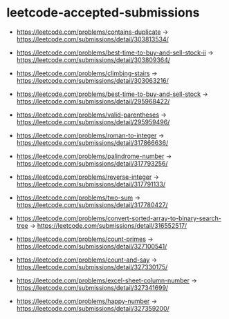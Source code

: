 # leetcode-accepted-submissions

- https://leetcode.com/problems/contains-duplicate -> https://leetcode.com/submissions/detail/303813534/
- https://leetcode.com/problems/best-time-to-buy-and-sell-stock-ii -> https://leetcode.com/submissions/detail/303809364/
- https://leetcode.com/problems/climbing-stairs -> https://leetcode.com/submissions/detail/303063216/
- https://leetcode.com/problems/best-time-to-buy-and-sell-stock -> https://leetcode.com/submissions/detail/295968422/
- https://leetcode.com/problems/valid-parentheses -> https://leetcode.com/submissions/detail/295959496/

- https://leetcode.com/problems/roman-to-integer -> https://leetcode.com/submissions/detail/317866636/
- https://leetcode.com/problems/palindrome-number -> https://leetcode.com/submissions/detail/317793256/
- https://leetcode.com/problems/reverse-integer -> https://leetcode.com/submissions/detail/317791133/
- https://leetcode.com/problems/two-sum -> https://leetcode.com/submissions/detail/317780427/
- https://leetcode.com/problems/convert-sorted-array-to-binary-search-tree -> https://leetcode.com/submissions/detail/316552517/
- https://leetcode.com/problems/count-primes -> https://leetcode.com/submissions/detail/327100541/
- https://leetcode.com/problems/count-and-say -> https://leetcode.com/submissions/detail/327330175/
- https://leetcode.com/problems/excel-sheet-column-number -> https://leetcode.com/submissions/detail/327341699/
- https://leetcode.com/problems/happy-number -> https://leetcode.com/submissions/detail/327359200/